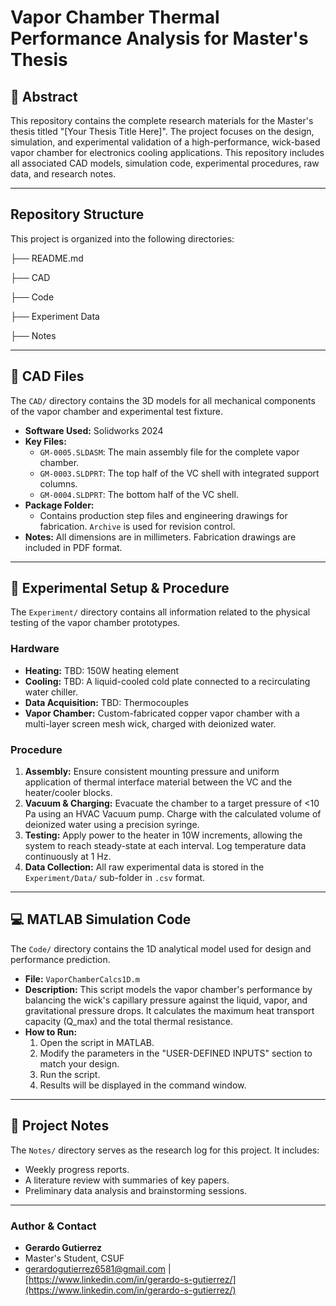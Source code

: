 

# Vapor Chamber Thermal Performance Analysis for Master's Thesis



## 📝 Abstract

This repository contains the complete research materials for the Master's thesis titled "\[Your Thesis Title Here]". The project focuses on the design, simulation, and experimental validation of a high-performance, wick-based vapor chamber for electronics cooling applications. This repository includes all associated CAD models, simulation code, experimental procedures, raw data, and research notes.



---

##  Repository Structure

This project is organized into the following directories:



├── README.md

├── CAD

├── Code

├── Experiment Data

├── Notes

---
## 📐 CAD Files
The `CAD/` directory contains the 3D models for all mechanical components of the vapor chamber and experimental test fixture.

* **Software Used:** Solidworks 2024
* **Key Files:**
    * `GM-0005.SLDASM`: The main assembly file for the complete vapor chamber.
    * `GM-0003.SLDPRT`: The top half of the VC shell with integrated support columns.
    * `GM-0004.SLDPRT`: The bottom half of the VC shell.
* **Package Folder:**
    * Contains production step files and engineering drawings for fabrication. `Archive` is used for revision control.
* **Notes:** All dimensions are in millimeters. Fabrication drawings are included in PDF format.

---
## 🔬 Experimental Setup & Procedure
The `Experiment/` directory contains all information related to the physical testing of the vapor chamber prototypes.

### Hardware
* **Heating:** TBD: 150W heating element
* **Cooling:** TBD: A liquid-cooled cold plate connected to a recirculating water chiller.
* **Data Acquisition:** TBD: Thermocouples
* **Vapor Chamber:** Custom-fabricated copper vapor chamber with a multi-layer screen mesh wick, charged with deionized water.

### Procedure
1.  **Assembly:** Ensure consistent mounting pressure and uniform application of thermal interface material between the VC and the heater/cooler blocks.
2.  **Vacuum & Charging:** Evacuate the chamber to a target pressure of <10 Pa using an HVAC Vacuum pump. Charge with the calculated volume of deionized water using a precision syringe.
3.  **Testing:** Apply power to the heater in 10W increments, allowing the system to reach steady-state at each interval. Log temperature data continuously at 1 Hz.
4.  **Data Collection:** All raw experimental data is stored in the `Experiment/Data/` sub-folder in `.csv` format.

---
## 💻 MATLAB Simulation Code
The `Code/` directory contains the 1D analytical model used for design and performance prediction.

* **File:** `VaporChamberCalcs1D.m`
* **Description:** This script models the vapor chamber's performance by balancing the wick's capillary pressure against the liquid, vapor, and gravitational pressure drops. It calculates the maximum heat transport capacity (Q_max) and the total thermal resistance.
* **How to Run:**
    1. Open the script in MATLAB.
    2. Modify the parameters in the "USER-DEFINED INPUTS" section to match your design.
    3. Run the script.
    4. Results will be displayed in the command window.

---
## 📓 Project Notes
The `Notes/` directory serves as the research log for this project. It includes:
* Weekly progress reports.
* A literature review with summaries of key papers.
* Preliminary data analysis and brainstorming sessions.

---
### Author & Contact
* **Gerardo Gutierrez**
* Master's Student, CSUF
* [gerardogutierrez6581@gmail.com](mailto:gerardogutierrez6581@gmail.com) | [https://www.linkedin.com/in/gerardo-s-gutierrez/](https://www.linkedin.com/in/gerardo-s-gutierrez/)







